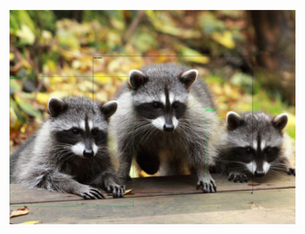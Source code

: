 ![alt text](https://github.com/dorbivas/Animal-Detection-Mask-R-CNN/blob/main/from_internet_1_output.jpg?raw=true)
